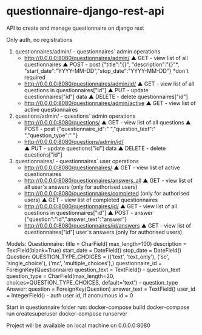 # questionnaire-django-rest-api
API to create and manage questionnaire on django rest

Only auth, no registrations

1. questionnaires/admin/ - questionnaires` admin operations
    - http://0.0.0.0:8080/questionnaires/admin/ 
        ▲ GET - view list of all questionnaires
        ▲ POST - post {"title":"{}", "description":"{}"*, "start_date":"YYYY-MM-DD","stop_date":"YYYY-MM-DD"}
        *don`t required
    - http://0.0.0.0:8080/questionnaires/admin/id/
        ▲ GET - view list of all questions in questionnaires["id"]
        ▲ PUT - update questionnaires["id"] data
        ▲ DELETE - delete questionnaires["id"]
    - http://0.0.0.0:8080/questionnaires/admin/active
        ▲ GET - view list of active questionnaires
2. questions/admin/ - questions` admin operations
    - http://0.0.0.0:8080/questions/
        ▲ GET - view list of all questions
        ▲ POST - post {"questionnaire_id":" ","question_text":" ","question_type":" "} 
    - http://0.0.0.0:8080/questions/admin/id/    
        ▲ PUT - update questions["id"] data
        ▲ DELETE - delete questions["id"]
3. questionnaires/ - questionnaires` user operations         
    - http://0.0.0.0:8080/questionnaires/
        ▲ GET - view list of active questionnaires
    - http://0.0.0.0:8080/questionnaires/answers_all
        ▲ GET - view list of all user`s answers (only for authorised users)
    - http://0.0.0.0:8080/questionnaires/completed (only for authorised users)
        ▲ GET - view list of completed questionnaires    
    - http://0.0.0.0:8080/questionnaires/id/
        ▲ GET - view list of all questions in questionnaires["id"]
        ▲ POST - answer {"question":"id","answer_text":"answer"}
    - http://0.0.0.0:8080/questionnaires/id/answers
        ▲ GET - view list of questionnaires["id"] user`s answers (only for authorised users)
 
 Models:
    Questionnaire:
      title = CharField( max_length=100) 
      description = TextField(blank=True) 
      start_date = DateField() 
      stop_date = DateField() 
   Question:
      QUESTION_TYPE_CHOICES = (('text', 'text_only'), ('sc', 'single_choice'), ('mc', 'multiple_choices'),)
      questionnaire_id = ForeignKey(Questionnaire)
      question_text = TextField() - question_text
      question_type = CharField(max_length=20, choices=QUESTION_TYPE_CHOICES, default='text') - question_type
   Answer:
      question = ForeignKey(Question) 
      answer_text = TextField() 
      user_id = IntegerField() - auth user id, if anonumous id = 0
    
 Start in questionnaire folder run:
      docker-compose build
      docker-compose run createsuperuser
      docker-compose runserver
      
  Project will be available on local machine on 0.0.0.0:8080   

